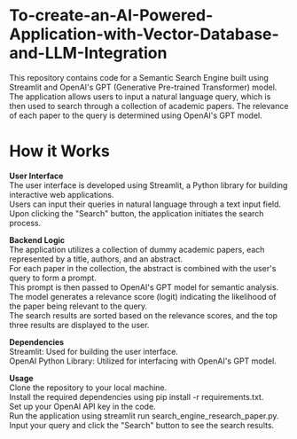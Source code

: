 # To-create-an-AI-Powered-Application-with-Vector-Database-and-LLM-Integration  

This repository contains code for a Semantic Search Engine built using Streamlit and OpenAI's GPT (Generative Pre-trained Transformer) model. The application allows users to input a natural language query, which is then used to search through a collection of academic papers. The relevance of each paper to the query is determined using OpenAI's GPT model.  

# How it Works  
**User Interface**   
The user interface is developed using Streamlit, a Python library for building interactive web applications.  
Users can input their queries in natural language through a text input field.  
Upon clicking the "Search" button, the application initiates the search process.  

**Backend Logic**  
The application utilizes a collection of dummy academic papers, each represented by a title, authors, and an abstract.  
For each paper in the collection, the abstract is combined with the user's query to form a prompt.  
This prompt is then passed to OpenAI's GPT model for semantic analysis.  
The model generates a relevance score (logit) indicating the likelihood of the paper being relevant to the query.  
The search results are sorted based on the relevance scores, and the top three results are displayed to the user.  

**Dependencies**  
Streamlit: Used for building the user interface.  
OpenAI Python Library: Utilized for interfacing with OpenAI's GPT model.  

**Usage**  
Clone the repository to your local machine.  
Install the required dependencies using pip install -r requirements.txt.  
Set up your OpenAI API key in the code.  
Run the application using streamlit run search_engine_research_paper.py.  
Input your query and click the "Search" button to see the search results.  
